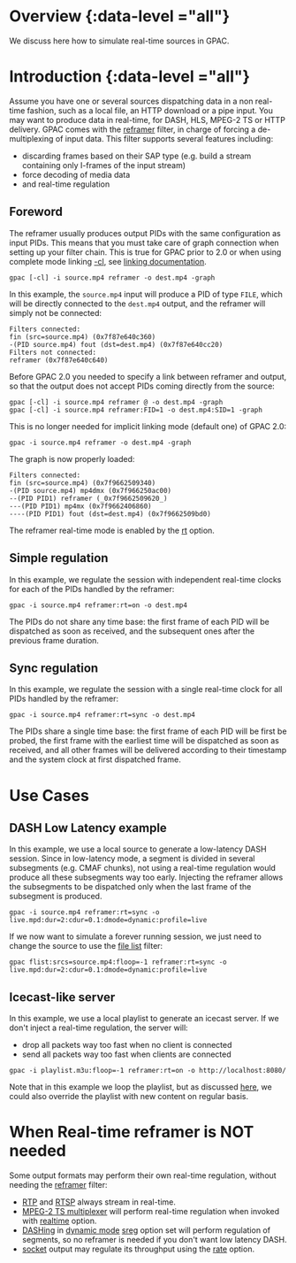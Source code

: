 # Overview {:data-level ="all"}

We discuss here how to simulate real-time sources in GPAC.  


# Introduction {:data-level ="all"}

Assume you have one or several sources dispatching data in a non real-time fashion, such as a local file, an HTTP download or a pipe input. You may want to produce data in real-time, for DASH, HLS, MPEG-2 TS or HTTP delivery. 
GPAC comes with the [reframer](reframer) filter, in charge of forcing a de-multiplexing of input data. This filter supports several features including:

- discarding frames based on their SAP type (e.g. build a stream containing only I-frames of the input stream)
- force decoding of media data
- and real-time regulation

## Foreword

The reframer usually produces output PIDs with the same configuration as input PIDs. This means that you must take care of graph connection when setting up your filter chain.
This is true for GPAC prior to 2.0 or when using complete mode linking [-cl](gpac_general#cl), see [linking documentation](filters_general#filter-linking-link).
```
gpac [-cl] -i source.mp4 reframer -o dest.mp4 -graph
```
In this example, the `source.mp4` input will produce a PID of type `FILE`, which will be directly connected to the `dest.mp4` output, and the reframer will simply not be connected:

```
Filters connected:
fin (src=source.mp4) (0x7f87e640c360)
-(PID source.mp4) fout (dst=dest.mp4) (0x7f87e640cc20)
Filters not connected:
reframer (0x7f87e640c640)
```

Before GPAC 2.0 you needed to specify a link between reframer and output, so that the output does not accept PIDs coming directly from the source:

```
gpac [-cl] -i source.mp4 reframer @ -o dest.mp4 -graph
gpac [-cl] -i source.mp4 reframer:FID=1 -o dest.mp4:SID=1 -graph
```


This is no longer needed for implicit linking mode (default one) of GPAC 2.0:
```
gpac -i source.mp4 reframer -o dest.mp4 -graph
```

The graph is now properly loaded:
```
Filters connected:
fin (src=source.mp4) (0x7f9662509340)
-(PID source.mp4) mp4dmx (0x7f966250ac00)
--(PID PID1) reframer (_0x7f9662509620_)
---(PID PID1) mp4mx (0x7f9662406860)
----(PID PID1) fout (dst=dest.mp4) (0x7f9662509bd0)
```


The reframer real-time mode is enabled by the [rt](reframer#rt) option.

## Simple regulation
In this example, we regulate the session with independent real-time clocks for each of the PIDs handled by the reframer:

```
gpac -i source.mp4 reframer:rt=on -o dest.mp4
```

The PIDs do not share any time base: the first frame of each PID will be dispatched as soon as received, and the subsequent ones after the previous frame duration.

## Sync regulation
In this example, we regulate the session with a single real-time clock for all PIDs handled by the reframer:

```
gpac -i source.mp4 reframer:rt=sync -o dest.mp4
```

The PIDs share a single time base: the first frame of each PID will be first be probed, the first frame with the earliest time will be dispatched as soon as received, and all other frames will be delivered according to their timestamp and the system clock at first dispatched frame.

# Use Cases

## DASH Low Latency example
In this example, we use a local source to generate a low-latency DASH session. Since in low-latency mode, a segment is divided in several subsegments (e.g. CMAF chunks), not using a real-time regulation would produce all these subsegments way too early. Injecting the reframer allows the subsegments to be dispatched only when the last frame of the subsegment is produced.

```
gpac -i source.mp4 reframer:rt=sync -o live.mpd:dur=2:cdur=0.1:dmode=dynamic:profile=live
```

If we now want to simulate a forever running session, we just need to change the source to use the [file list](flist) filter:

```
gpac flist:srcs=source.mp4:floop=-1 reframer:rt=sync -o live.mpd:dur=2:cdur=0.1:dmode=dynamic:profile=live
```

## Icecast-like server
In this example, we use a local playlist to generate an icecast server. If we don't inject a real-time regulation, the server will:

- drop all packets way too fast when no client is connected
- send all packets way too fast when clients are connected

```
gpac -i playlist.m3u:floop=-1 reframer:rt=on -o http://localhost:8080/
```

Note that in this example we loop the playlist, but as discussed [here](flist#playlist-mode), we could also override the playlist with new content on regular basis.


# When Real-time reframer is NOT needed

Some output formats may perform their own real-time regulation, without needing the [reframer](reframer) filter: 
- [RTP](rtpout) and [RTSP](rtspout) always stream in real-time.
- [MPEG-2 TS multiplexer](m2tsmx) will perform real-time regulation when invoked with [realtime](m2tsmx#realtime) option.
- [DASHing](dasher) in [dynamic mode](dasher#dmode) [sreg](dasher#sreg) option set will perform regulation of segments, so no reframer is needed if you don't want low latency DASH.
- [socket](sockout) output may regulate its throughput using the [rate](sockout#rate) option.

